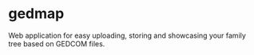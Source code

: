 # gedmap
Web application for easy uploading, storing and showcasing your family tree based on GEDCOM files.
